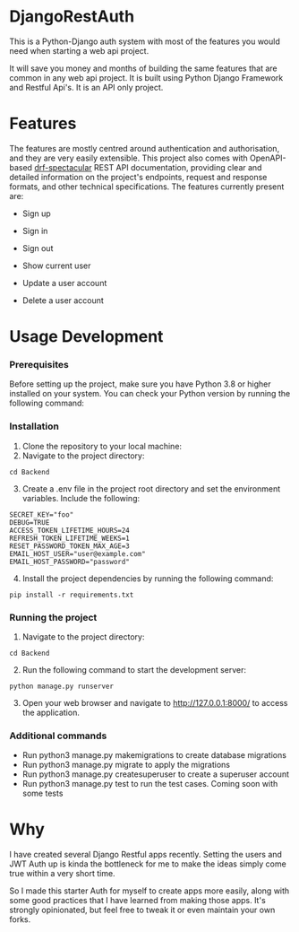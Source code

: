 # DjangoRestAuth

This is a Python-Django auth system with most of the features you would need when starting a web api project.

It will save you money and months of building the same features that are common in any web api project. It is built using Python Django Framework and Restful Api's. It is an API only project.

# Features

The features are mostly centred around authentication and authorisation, and they are very easily extensible.
This project also comes with OpenAPI-based [drf-spectacular](https://drf-spectacular.readthedocs.io/en/latest/readme.html) REST API documentation, providing clear and detailed information on the project's endpoints, request and response formats, and other technical specifications.
The features currently present are:

-   Sign up

-   Sign in

-   Sign out

-   Show current user

-   Update a user account

-   Delete a user account

# Usage Development

### Prerequisites

Before setting up the project, make sure you have Python 3.8 or higher installed on your system. You can check your Python version by running the following command:

### Installation

1. Clone the repository to your local machine:
2. Navigate to the project directory:

```
cd Backend
```

3. Create a .env file in the project root directory and set the environment variables. Include the following:

```
SECRET_KEY="foo"
DEBUG=TRUE
ACCESS_TOKEN_LIFETIME_HOURS=24
REFRESH_TOKEN_LIFETIME_WEEKS=1
RESET_PASSWORD_TOKEN_MAX_AGE=3
EMAIL_HOST_USER="user@example.com"
EMAIL_HOST_PASSWORD="password"
```

4. Install the project dependencies by running the following command:

```
pip install -r requirements.txt
```

### Running the project

1. Navigate to the project directory:

```
cd Backend
```

2. Run the following command to start the development server:

```
python manage.py runserver
```

3. Open your web browser and navigate to http://127.0.0.1:8000/ to access the application.

### Additional commands

-   Run python3 manage.py makemigrations to create database migrations
-   Run python3 manage.py migrate to apply the migrations
-   Run python3 manage.py createsuperuser to create a superuser account
-   Run python3 manage.py test to run the test cases. Coming soon with some tests

# Why

I have created several Django Restful apps recently. Setting the users and JWT Auth up is kinda the bottleneck for me to make the ideas simply come true within a very short time.

So I made this starter Auth for myself to create apps more easily, along with some good practices that I have learned from making those apps. It's strongly opinionated, but feel free to tweak it or even maintain your own forks.
